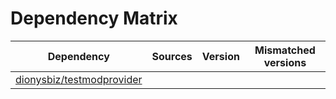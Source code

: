 # Dependency Matrix

Dependency | Sources | Version | Mismatched versions
---------- | ------- | ------- | -------------------
[dionysbiz/testmodprovider](https://github.com/dionysbiz/testmodprovider.git) |  | []() | 

